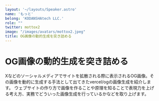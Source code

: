 ```yaml
---
layout: '~/layouts/Speaker.astro'
name: 'もっと'
belong: 'KODANSHAtech LLC.'
role: ""
twitter: mottox2
image: "/images/avatars/mottox2.jpeg"
title: OG画像の動的生成を突き詰める
---
```


# OG画像の動的生成を突き詰める

Xなどのソーシャルメディアでサイトを拡散される際に表示されるOG画像。その画像を動的に生成する手法として出てきたvercel/ogの画像生成を紹介します。
ウェブサイトの作り方で画像を作ることや原理を知ることで表現力を上げる考え方、実務でどういった画像生成を行っているかなどを取り上げます。
